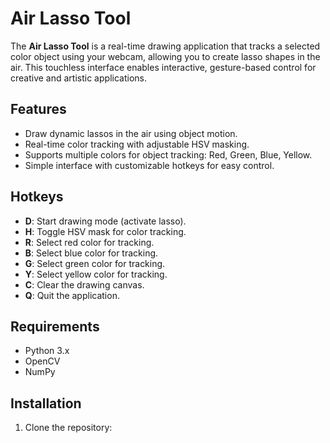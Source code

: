 # Air Lasso Tool

The **Air Lasso Tool** is a real-time drawing application that tracks a selected color object using your webcam, allowing you to create lasso shapes in the air. This touchless interface enables interactive, gesture-based control for creative and artistic applications.

## Features
- Draw dynamic lassos in the air using object motion.
- Real-time color tracking with adjustable HSV masking.
- Supports multiple colors for object tracking: Red, Green, Blue, Yellow.
- Simple interface with customizable hotkeys for easy control.

## Hotkeys
- **D**: Start drawing mode (activate lasso).
- **H**: Toggle HSV mask for color tracking.
- **R**: Select red color for tracking.
- **B**: Select blue color for tracking.
- **G**: Select green color for tracking.
- **Y**: Select yellow color for tracking.
- **C**: Clear the drawing canvas.
- **Q**: Quit the application.

## Requirements
- Python 3.x
- OpenCV
- NumPy

## Installation
1. Clone the repository:
